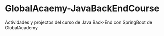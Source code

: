 # GlobalAcaemy-JavaBackEndCourse
Actividades y projectos del curso de Java Back-End con SpringBoot de GlobalAcademy
